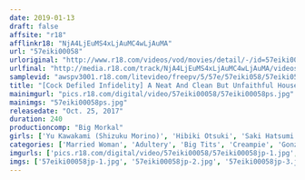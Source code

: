 ```yaml
---
date: 2019-01-13
draft: false
affsite: "r18"
afflinkr18: "NjA4LjEuMS4xLjAuMC4wLjAuMA"
url: "57eiki00058"
urloriginal: "http://www.r18.com/videos/vod/movies/detail/-/id=57eiki00058"
urlfinal: "http://media.r18.com/track/NjA4LjEuMS4xLjAuMC4wLjAuMA/videos/vod/movies/detail/-/id=57eiki00058"
samplevid: "awspv3001.r18.com/litevideo/freepv/5/57e/57eiki058/57eiki058_dmb_w.mp4"
title: "[Cock Defiled Infidelity] A Neat And Clean But Unfaithful Housewife Is Having Lovey Dovey Creampie Sex With A Dirty Old Man! 4 Hours/9 Ladies"
mainimgurl: "pics.r18.com/digital/video/57eiki00058/57eiki00058ps.jpg"
mainimgs: "57eiki00058ps.jpg"
releasedate: "Oct. 25, 2017"
duration: 240
productioncomp: "Big Morkal"
girls: ['Yu Kawakami (Shizuku Morino)', 'Hibiki Otsuki', 'Saki Hatsumi', 'Ruka Kanae', 'Mao Hamasaki', 'Nanase Otoha', 'Amiru Konohana', 'Airi Natsume', 'Nozomi Yukina']
categories: ['Married Woman', 'Adultery', 'Big Tits', 'Creampie', 'Gonzo', 'Over 4 Hours', 'Hi-Def']
imgurls: ['pics.r18.com/digital/video/57eiki00058/57eiki00058jp-1.jpg', 'pics.r18.com/digital/video/57eiki00058/57eiki00058jp-2.jpg', 'pics.r18.com/digital/video/57eiki00058/57eiki00058jp-3.jpg', 'pics.r18.com/digital/video/57eiki00058/57eiki00058jp-4.jpg', 'pics.r18.com/digital/video/57eiki00058/57eiki00058jp-5.jpg', 'pics.r18.com/digital/video/57eiki00058/57eiki00058jp-6.jpg', 'pics.r18.com/digital/video/57eiki00058/57eiki00058jp-7.jpg', 'pics.r18.com/digital/video/57eiki00058/57eiki00058jp-8.jpg', 'pics.r18.com/digital/video/57eiki00058/57eiki00058jp-9.jpg', 'pics.r18.com/digital/video/57eiki00058/57eiki00058jp-10.jpg', 'pics.r18.com/digital/video/57eiki00058/57eiki00058jp-11.jpg', 'pics.r18.com/digital/video/57eiki00058/57eiki00058jp-12.jpg', 'pics.r18.com/digital/video/57eiki00058/57eiki00058jp-13.jpg', 'pics.r18.com/digital/video/57eiki00058/57eiki00058jp-14.jpg', 'pics.r18.com/digital/video/57eiki00058/57eiki00058jp-15.jpg', 'pics.r18.com/digital/video/57eiki00058/57eiki00058jp-16.jpg', 'pics.r18.com/digital/video/57eiki00058/57eiki00058jp-17.jpg', 'pics.r18.com/digital/video/57eiki00058/57eiki00058jp-18.jpg', 'pics.r18.com/digital/video/57eiki00058/57eiki00058jp-19.jpg', 'pics.r18.com/digital/video/57eiki00058/57eiki00058jp-20.jpg']
imgs: ['57eiki00058jp-1.jpg', '57eiki00058jp-2.jpg', '57eiki00058jp-3.jpg', '57eiki00058jp-4.jpg', '57eiki00058jp-5.jpg', '57eiki00058jp-6.jpg', '57eiki00058jp-7.jpg', '57eiki00058jp-8.jpg', '57eiki00058jp-9.jpg', '57eiki00058jp-10.jpg', '57eiki00058jp-11.jpg', '57eiki00058jp-12.jpg', '57eiki00058jp-13.jpg', '57eiki00058jp-14.jpg', '57eiki00058jp-15.jpg', '57eiki00058jp-16.jpg', '57eiki00058jp-17.jpg', '57eiki00058jp-18.jpg', '57eiki00058jp-19.jpg', '57eiki00058jp-20.jpg']
---
```

